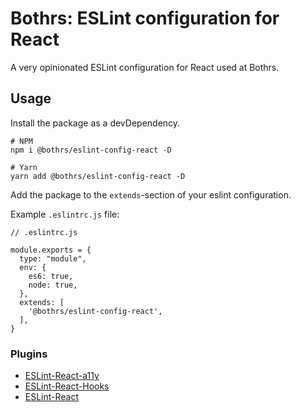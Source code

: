 # Bothrs: ESLint configuration for React

A very opinionated ESLint configuration for React used at Bothrs.

## Usage

Install the package as a devDependency.

```
# NPM
npm i @bothrs/eslint-config-react -D

# Yarn
yarn add @bothrs/eslint-config-react -D
```

Add the package to the `extends`-section of your eslint configuration.

Example `.eslintrc.js` file:

```
// .eslintrc.js

module.exports = {
  type: "module",
  env: {
    es6: true,
    node: true,
  },
  extends: [
    '@bothrs/eslint-config-react',
  ],
}
```

### Plugins

- [ESLint-React-a11y](https://www.npmjs.com/package/eslint-plugin-jsx-a11y)
- [ESLint-React-Hooks](https://github.com/facebook/react/tree/main/packages/eslint-plugin-react-hooks)
- [ESLint-React](https://github.com/yannickcr/eslint-plugin-react)
